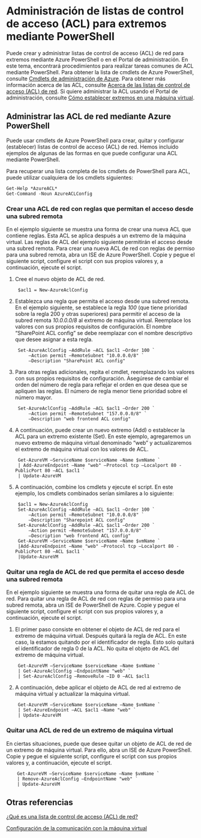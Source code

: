 <properties 
   pageTitle="Administración de listas de control de acceso (ACL) para extremos mediante PowerShell"
   description="Aprenda a administrar las ACL con PowerShell"
   services="virtual-network"
   documentationCenter="na"
   authors="telmosampaio"
   manager="carmonm"
   editor="tysonn" />
<tags 
   ms.service="virtual-network"
   ms.devlang="na"
   ms.topic="article"
   ms.tgt_pltfrm="na"
   ms.workload="infrastructure-services"
   ms.date="12/11/2015"
   ms.author="telmos" />

# Administración de listas de control de acceso (ACL) para extremos mediante PowerShell

Puede crear y administrar listas de control de acceso (ACL) de red para extremos mediante Azure PowerShell o en el Portal de administración. En este tema, encontrará procedimientos para realizar tareas comunes de ACL mediante PowerShell. Para obtener la lista de cmdlets de Azure PowerShell, consulte [Cmdlets de administración de Azure](http://go.microsoft.com/fwlink/?LinkId=317721). Para obtener más información acerca de las ACL, consulte [Acerca de las listas de control de acceso (ACL) de red](../virtual-networks-acl). Si quiere administrar la ACL usando el Portal de administración, consulte [Cómo establecer extremos en una máquina virtual](../virtual-machines-set-up-endpoints/).

## Administrar las ACL de red mediante Azure PowerShell

Puede usar cmdlets de Azure PowerShell para crear, quitar y configurar (establecer) listas de control de acceso (ACL) de red. Hemos incluido ejemplos de algunas de las formas en que puede configurar una ACL mediante PowerShell.

Para recuperar una lista completa de los cmdlets de PowerShell para ACL, puede utilizar cualquiera de los cmdlets siguientes:

	Get-Help *AzureACL*
	Get-Command -Noun AzureACLConfig

### Crear una ACL de red con reglas que permitan el acceso desde una subred remota

En el ejemplo siguiente se muestra una forma de crear una nueva ACL que contiene reglas. Esta ACL se aplica después a un extremo de la máquina virtual. Las reglas de ACL del ejemplo siguiente permitirán el acceso desde una subred remota. Para crear una nueva ACL de red con reglas de permiso para una subred remota, abra un ISE de Azure PowerShell. Copie y pegue el siguiente script, configure el script con sus propios valores y, a continuación, ejecute el script.

1. Cree el nuevo objeto de ACL de red.

		$acl1 = New-AzureAclConfig

1. Establezca una regla que permita el acceso desde una subred remota. En el ejemplo siguiente, se establece la regla *100* (que tiene prioridad sobre la regla 200 y otras superiores) para permitir el acceso de la subred remota *10.0.0.0/8* al extremo de máquina virtual. Reemplace los valores con sus propios requisitos de configuración. El nombre “SharePoint ACL config” se debe reemplazar con el nombre descriptivo que desee asignar a esta regla.

		Set-AzureAclConfig –AddRule –ACL $acl1 –Order 100 `
			–Action permit –RemoteSubnet "10.0.0.0/8" `
			–Description "SharePoint ACL config"

1. Para otras reglas adicionales, repita el cmdlet, reemplazando los valores con sus propios requisitos de configuración. Asegúrese de cambiar el orden del número de regla para reflejar el orden en que desea que se apliquen las reglas. El número de regla menor tiene prioridad sobre el número mayor.

		Set-AzureAclConfig –AddRule –ACL $acl1 –Order 200 `
			–Action permit –RemoteSubnet "157.0.0.0/8" `
			–Description "web frontend ACL config"

1. A continuación, puede crear un nuevo extremo (Add) o establecer la ACL para un extremo existente (Set). En este ejemplo, agregaremos un nuevo extremo de máquina virtual denominado “web” y actualizaremos el extremo de máquina virtual con los valores de ACL.

		Get-AzureVM –ServiceName $serviceName –Name $vmName `
		| Add-AzureEndpoint –Name "web" –Protocol tcp –Localport 80 - PublicPort 80 –ACL $acl1 `
		| Update-AzureVM

1. A continuación, combine los cmdlets y ejecute el script. En este ejemplo, los cmdlets combinados serían similares a lo siguiente:

		$acl1 = New-AzureAclConfig
		Set-AzureAclConfig –AddRule –ACL $acl1 –Order 100 `
			–Action permit –RemoteSubnet "10.0.0.0/8" `
			–Description "Sharepoint ACL config"
		Set-AzureAclConfig –AddRule –ACL $acl1 –Order 200 `
			–Action permit –RemoteSubnet "157.0.0.0/8" `
			–Description "web frontend ACL config"
		Get-AzureVM –ServiceName $serviceName –Name $vmName `
		|Add-AzureEndpoint –Name "web" –Protocol tcp –Localport 80 - PublicPort 80 –ACL $acl1 `
		|Update-AzureVM

### Quitar una regla de ACL de red que permita el acceso desde una subred remota

En el ejemplo siguiente se muestra una forma de quitar una regla de ACL de red. Para quitar una regla de ACL de red con reglas de permiso para una subred remota, abra un ISE de PowerShell de Azure. Copie y pegue el siguiente script, configure el script con sus propios valores y, a continuación, ejecute el script.

1. El primer paso consiste en obtener el objeto de ACL de red para el extremo de máquina virtual. Después quitará la regla de ACL. En este caso, la estamos quitando por el identificador de regla. Esto solo quitará el identificador de regla 0 de la ACL. No quita el objeto de ACL del extremo de máquina virtual. 

		Get-AzureVM –ServiceName $serviceName –Name $vmName `
		| Get-AzureAclConfig –EndpointName "web" `
		| Set-AzureAclConfig –RemoveRule –ID 0 –ACL $acl1

1. A continuación, debe aplicar el objeto de ACL de red al extremo de máquina virtual y actualizar la máquina virtual.

		Get-AzureVM –ServiceName $serviceName –Name $vmName `
		| Set-AzureEndpoint –ACL $acl1 –Name "web" `
		| Update-AzureVM

### Quitar una ACL de red de un extremo de máquina virtual

En ciertas situaciones, puede que desee quitar un objeto de ACL de red de un extremo de máquina virtual. Para ello, abra un ISE de Azure PowerShell. Copie y pegue el siguiente script, configure el script con sus propios valores y, a continuación, ejecute el script.

		Get-AzureVM –ServiceName $serviceName –Name $vmName `
		| Remove-AzureAclConfig –EndpointName "web" `
		| Update-AzureVM

## Otras referencias

[¿Qué es una lista de control de acceso (ACL) de red?](../virtual-networks-acl)

[Configuración de la comunicación con la máquina virtual](http://go.microsoft.com/fwlink/?LinkId=303938)

<!---HONumber=AcomDC_1217_2015-->